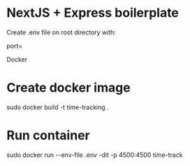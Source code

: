 # NextJS + Express boilerplate

Create .env file on root directory with:

port=<Port Number>

Docker

# Create docker image

sudo docker build -t time-tracking .

# Run container

sudo docker run --env-file .env -dit -p 4500:4500 time-track
